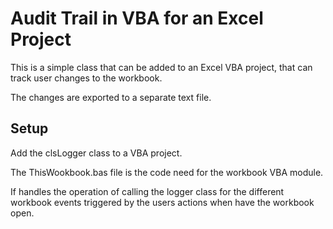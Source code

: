 # Audit Trail in VBA for an Excel Project

This is a simple class that can be added to an Excel VBA project, that can track user changes to the workbook.

The changes are exported to a separate text file.

## Setup

Add the clsLogger class to a VBA project.

The ThisWookbook.bas file is the code need for the workbook VBA module.

If handles the operation of calling the logger class for the different workbook events triggered by the users actions when have the workbook open.
